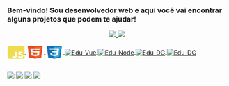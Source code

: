 ### Bem-vindo! Sou desenvolvedor web e aqui você vai encontrar alguns projetos que podem te ajudar!

<div align="center">
  <a href="https://github.com/eduardondev">
  <img height="142em" src="https://github-readme-stats.vercel.app/api?username=eduardondev&show_icons=true&include_all_commits=true&count_private=true"/>
  <img height="142em" src="https://github-readme-stats.vercel.app/api/top-langs/?username=eduardondev&layout=compact&langs_count=7"/>
</div>
<div style="display: inline_block"><br>
  <img align="center" alt="Edu-Js" height="30" width="40" src="https://raw.githubusercontent.com/devicons/devicon/master/icons/javascript/javascript-plain.svg">
  <img align="center" alt="Edu-HTML" height="30" width="40" src="https://raw.githubusercontent.com/devicons/devicon/master/icons/html5/html5-original.svg">
  <img align="center" alt="Edu-CSS" height="30" width="40" src="https://raw.githubusercontent.com/devicons/devicon/master/icons/css3/css3-original.svg">
  <img align="center" alt="Edu-Vue" height="30" width="40" src="https://cdn.jsdelivr.net/gh/devicons/devicon/icons/vuejs/vuejs-original.svg">
  <img align="center" alt="Edu-Node" height="30" width="40" src="https://cdn.jsdelivr.net/gh/devicons/devicon/icons/nodejs/nodejs-original.svg" />
  <img align="center" alt="Edu-DG" height="30" width="40" src="https://cdn.jsdelivr.net/gh/devicons/devicon/icons/digitalocean/digitalocean-original.svg" />
  <img align="center" alt="Edu-DG" height="30" width="40" src="https://cdn.jsdelivr.net/gh/devicons/devicon/icons/amazonwebservices/amazonwebservices-original.svg" />


</div>
  
  ##
 
<div> 
  <a href="https://www.youtube.com/c/EduardoNunesDeveloper" target="_blank"><img src="https://img.shields.io/badge/YouTube-FF0000?style=for-the-badge&logo=youtube&logoColor=white" target="_blank"></a>
  <a href="https://instagram.com/eduardonunesdev" target="_blank"><img src="https://img.shields.io/badge/-Instagram-%23E4405F?style=for-the-badge&logo=instagram&logoColor=white" target="_blank"></a>
  <a href = "mailto:contato@eduardonunesdev.com.br"><img src="https://img.shields.io/badge/-Gmail-%23333?style=for-the-badge&logo=gmail&logoColor=white" target="_blank"></a>
  <a href="https://www.linkedin.com/in/eduardo-nunes-219193165/" target="_blank"><img src="https://img.shields.io/badge/-LinkedIn-%230077B5?style=for-the-badge&logo=linkedin&logoColor=white" target="_blank"></a> 
 
</div>
